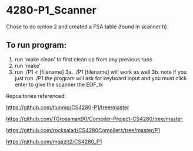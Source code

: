 # 4280-P1_Scanner

Chose to do option 2 and created a FSA table  (found in scanner.h)

## To run program:
1. run 'make clean' to first clean up from any previous runs
2. run 'make'
3. run ./P1 < [filename] 
    3a. ./P1 [filename] will work as well
    3b. note if you just run ./P1 the program will ask for keyboard input and you must click enter to give the scanner the EOF_tk

Repositories referenced:

https://github.com/tlunmp/CS4280-P1/tree/master

https://github.com/TGrossman90/Compiler-Project-CS4280/tree/master

https://github.com/rocksalad/CS4280Compilers/tree/master/P1

https://github.com/mgazit2/CS4280_P1

